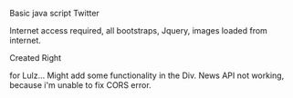 Basic java script Twitter

Internet access required, all bootstraps, Jquery, images loaded from internet.

Created Right<div> for Lulz... Might add some functionality in the Div.
News API not working, because i'm unable to fix CORS error.